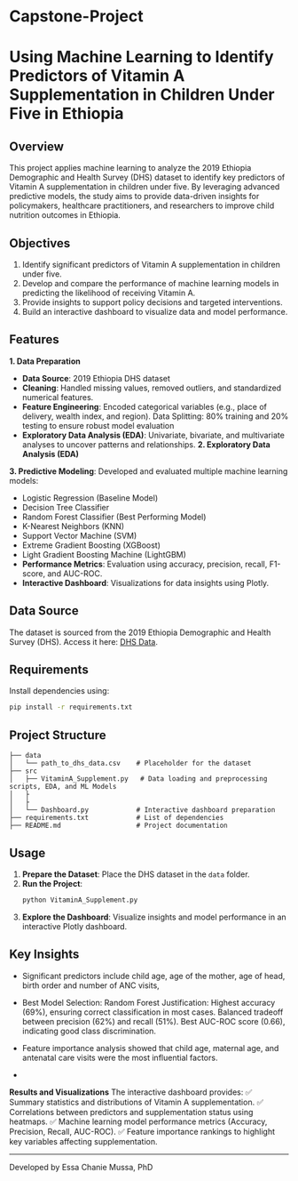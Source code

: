 # Capstone-Project
# Using Machine Learning to Identify Predictors of Vitamin A Supplementation in Children Under Five in Ethiopia

## Overview
This project applies machine learning to analyze the 2019 Ethiopia Demographic and Health Survey (DHS) dataset to identify key predictors of Vitamin A supplementation in children under five. By leveraging advanced predictive models, the study aims to provide data-driven insights for policymakers, healthcare practitioners, and researchers to improve child nutrition outcomes in Ethiopia.

## Objectives
1. Identify significant predictors of Vitamin A supplementation in children under five.
2. Develop and compare the performance of machine learning models in predicting the likelihood of receiving 
   Vitamin A.
3. Provide insights to support policy decisions and targeted interventions.
4. Build an interactive dashboard to visualize data and model performance.

## Features
**1. Data Preparation**
- **Data Source**: 2019 Ethiopia DHS dataset
- **Cleaning**: Handled missing values, removed outliers, and standardized numerical features.
- **Feature Engineering**:
Encoded categorical variables (e.g., place of delivery, wealth index, and region).
Data Splitting: 80% training and 20% testing to ensure robust model evaluation
- **Exploratory Data Analysis (EDA)**: Univariate, bivariate, and multivariate analyses to uncover patterns and relationships.
**2. Exploratory Data Analysis (EDA)**

**3. Predictive Modeling**:
Developed and evaluated multiple machine learning models:
- Logistic Regression (Baseline Model)
- Decision Tree Classifier
- Random Forest Classifier (Best Performing Model)
- K-Nearest Neighbors (KNN)
- Support Vector Machine (SVM)
- Extreme Gradient Boosting (XGBoost)
- Light Gradient Boosting Machine (LightGBM)
- **Performance Metrics**: Evaluation using accuracy, precision, recall, F1-score, and AUC-ROC.
- **Interactive Dashboard**: Visualizations for data insights using Plotly.

## Data Source
The dataset is sourced from the 2019 Ethiopia Demographic and Health Survey (DHS). Access it here: [DHS Data](https://dhsprogram.com/methodology/survey/survey-display-551.cfm).

## Requirements
Install dependencies using:
```bash
pip install -r requirements.txt
```

## Project Structure
```
├── data
│   └── path_to_dhs_data.csv    # Placeholder for the dataset
├── src
│   ├── VitaminA_Supplement.py   # Data loading and preprocessing scripts, EDA, and ML Models
│   ├    
│   ├            
│   └── Dashboard.py            # Interactive dashboard preparation
├── requirements.txt            # List of dependencies
├── README.md                   # Project documentation
```

## Usage
1. **Prepare the Dataset**: Place the DHS dataset in the `data` folder.
2. **Run the Project**:
    ```bash
    python VitaminA_Supplement.py
    ```
3. **Explore the Dashboard**: Visualize insights and model performance in an interactive Plotly dashboard.

## Key Insights
- Significant predictors include child age, age of the mother, age of head, birth order and number of ANC visits, 
- Best Model Selection: Random Forest
Justification:
Highest accuracy (69%), ensuring correct classification in most cases.
Balanced tradeoff between precision (62%) and recall (51%).
Best AUC-ROC score (0.66), indicating good class discrimination.

- Feature importance analysis showed that child age, maternal age, and antenatal care visits were the most influential factors.
- 
**Results and Visualizations**
The interactive dashboard provides:
✅ Summary statistics and distributions of Vitamin A supplementation.
✅ Correlations between predictors and supplementation status using heatmaps.
✅ Machine learning model performance metrics (Accuracy, Precision, Recall, AUC-ROC).
✅ Feature importance rankings to highlight key variables affecting supplementation.

---
Developed by Essa Chanie Mussa, PhD
